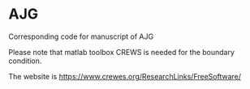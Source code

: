 # AJG
Corresponding code for manuscript of AJG

Please note that matlab toolbox CREWS is needed for the boundary condition.

The website is https://www.crewes.org/ResearchLinks/FreeSoftware/
